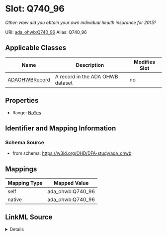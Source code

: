 

# Slot: Q740_96 


_Other: How did you obtain your own individual health insurance for 2015?_





URI: [ada_ohwb:Q740_96](https://w3id.org/OHD/DFA-study/ada_ohwb/Q740_96)
Alias: Q740_96

<!-- no inheritance hierarchy -->





## Applicable Classes

| Name | Description | Modifies Slot |
| --- | --- | --- |
| [ADAOHWBRecord](ADAOHWBRecord.md) | A record in the ADA OHWB dataset |  no  |







## Properties

* Range: [NoYes](NoYes.md)





## Identifier and Mapping Information







### Schema Source


* from schema: https://w3id.org/OHD/DFA-study/ada_ohwb




## Mappings

| Mapping Type | Mapped Value |
| ---  | ---  |
| self | ada_ohwb:Q740_96 |
| native | ada_ohwb:Q740_96 |




## LinkML Source

<details>
```yaml
name: Q740_96
description: 'Other: How did you obtain your own individual health insurance for 2015?'
from_schema: https://w3id.org/OHD/DFA-study/ada_ohwb
rank: 1000
alias: Q740_96
domain_of:
- ADA_OHWBRecord
range: NoYes

```
</details>